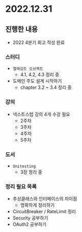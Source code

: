 # 2022.12.31

## 진행한 내용

- 2022 4분기 회고 작성 완료

### 스터디

- `엘레강트 오브젝트`
	- 4.1, 4.2, 4.3 정리 중
- 도메인 주도 설계 시작하기
	- chapter 3.2 ~ 3.4 정리 중

### 강의

- 넥스트스텝 강의 4개 수강 필요
	- 2주차
  - 3주차
  - 4주차
  - 5주차

### 도서

- `Unitesting`
	- 3장 정리 중

### 정리 필요 목록

- 추상클래스와 인터페이스의 차이점
	- 명확하게 정리하기
- CircuitBreaker / RateLimit 정리
- Security 공부하기
- OAuth2 공부하기
